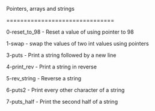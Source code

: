 Pointers, arrays and strings


===============================


0-reset_to_98 - Reset a value of using pointer to 98


1-swap - swap the values of two int values using pointers


3-puts - Print a string followed by a new line


4-print_rev - Print a string in reverse


5-rev_string - Reverse a string


6-puts2 - Print every other character of a string


7-puts_half - Print the second half of a string


